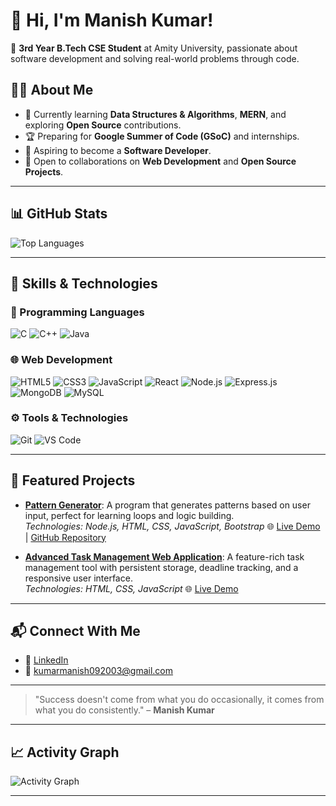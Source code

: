 # 👋 Hi, I'm Manish Kumar!

🚀 **3rd Year B.Tech CSE Student** at Amity University, passionate about software development and solving real-world problems through code.

## 👨‍💻 About Me
- 🌱 Currently learning **Data Structures & Algorithms**, **MERN**, and exploring **Open Source** contributions.
- 🏆 Preparing for **Google Summer of Code (GSoC)** and internships.
- 🎯 Aspiring to become a **Software Developer**.
- 💬 Open to collaborations on **Web Development** and **Open Source Projects**.

---

## 📊 GitHub Stats

![Top Languages](https://github-readme-stats.vercel.app/api/top-langs/?username=Manish-061&layout=compact&theme=dark)

---

## 🌟 Skills & Technologies

### 🚀 Programming Languages
![C](https://img.shields.io/badge/-C-blue?style=for-the-badge&logo=c)
![C++](https://img.shields.io/badge/-C%2B%2B-orange?style=for-the-badge&logo=c%2B%2B)
![Java](https://img.shields.io/badge/-Java-red?style=for-the-badge&logo=java)

### 🌐 Web Development
![HTML5](https://img.shields.io/badge/-HTML5-E34F26?style=for-the-badge&logo=html5&logoColor=white)
![CSS3](https://img.shields.io/badge/-CSS3-1572B6?style=for-the-badge&logo=css3)
![JavaScript](https://img.shields.io/badge/-JavaScript-F7DF1E?style=for-the-badge&logo=javascript&logoColor=black)
![React](https://img.shields.io/badge/-React-61DAFB?style=for-the-badge&logo=react)
![Node.js](https://img.shields.io/badge/-Node.js-339933?style=for-the-badge&logo=node.js)
![Express.js](https://img.shields.io/badge/-Express.js-000000?style=for-the-badge&logo=express)
![MongoDB](https://img.shields.io/badge/-MongoDB-47A248?style=for-the-badge&logo=mongodb&logoColor=white)
![MySQL](https://img.shields.io/badge/-MySQL-4479A1?style=for-the-badge&logo=mysql&logoColor=white)

### ⚙️ Tools & Technologies
![Git](https://img.shields.io/badge/-Git-F05032?style=for-the-badge&logo=git&logoColor=white)
![VS Code](https://img.shields.io/badge/-VS%20Code-007ACC?style=for-the-badge&logo=visual-studio-code&logoColor=white)

---

## 📌 Featured Projects

- **[Pattern Generator](#)**: A program that generates patterns based on user input, perfect for learning loops and logic building.  
  *Technologies: Node.js, HTML, CSS, JavaScript, Bootstrap*
 🌐 [Live Demo](https://pattern-generator-manish-kumars-projects-b62ad520.vercel.app/) | [GitHub Repository](https://github.com/Manish-061/V2_Task)

- **[Advanced Task Management Web Application](#)**: A feature-rich task management tool with persistent storage, deadline tracking, and a responsive user interface.  
  *Technologies: HTML, CSS, JavaScript*
 🌐 [Live Demo](https://task-organizer-kappa.vercel.app/)

---

## 📬 Connect With Me
- 💼 [LinkedIn](https://linkedin.com/in/kr-09-manish)  
- 📧 [kumarmanish092003@gmail.com](mailto:kumarmanish092003@gmail.com)

---

> "Success doesn't come from what you do occasionally, it comes from what you do consistently." – **Manish Kumar**

---

## 📈 Activity Graph

![Activity Graph](https://github-readme-activity-graph.vercel.app/graph?username=Manish-061&theme=radical)

---


<!---
Manish-061/Manish-061 is a ✨ special ✨ repository because its `README.md` (this file) appears on your GitHub profile.
You can click the Preview link to take a look at your changes.
--->
